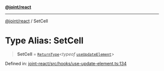 [**@joint/react**](../README.md)

***

[@joint/react](../README.md) / SetCell

# Type Alias: SetCell

> **SetCell** = [`ReturnType`](https://www.typescriptlang.org/docs/handbook/utility-types.html#returntypetype)\<*typeof* [`useUpdateElement`](../functions/useUpdateElement.md)\>

Defined in: [joint-react/src/hooks/use-update-element.ts:134](https://github.com/samuelgja/joint/blob/main/packages/joint-react/src/hooks/use-update-element.ts#L134)
